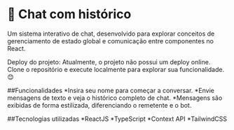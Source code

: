 # 💬 Chat com histórico
Um sistema interativo de chat, desenvolvido para explorar conceitos de gerenciamento de estado global e comunicação entre componentes no React.

Deploy do projeto:
Atualmente, o projeto não possui um deploy online. Clone o repositório e execute localmente para explorar sua funcionalidade. 😊

##Funcionalidades
*Insira seu nome para começar a conversar.
*Envie mensagens de texto e veja o histórico completo de chat.
*Mensagens são exibidas de forma estilizada, diferenciando o remetente e o bot.

##Tecnologias utilizadas
*ReactJS
*TypeScript
*Context API
*TailwindCSS
